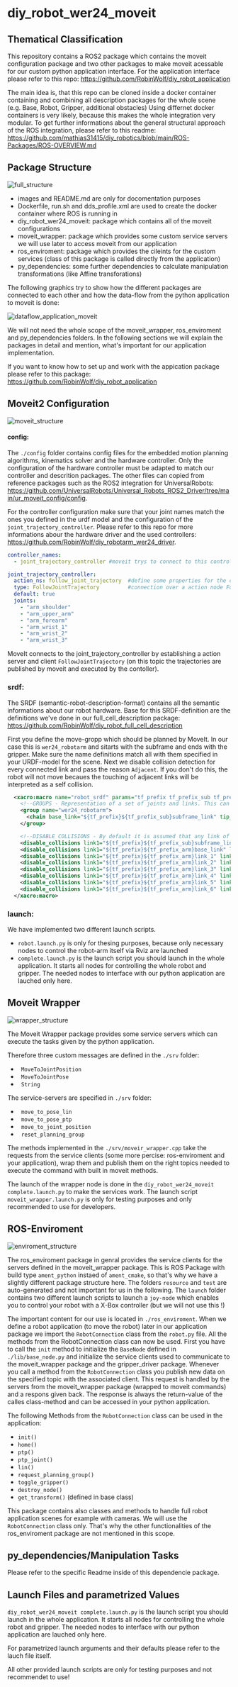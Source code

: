 # diy_robot_wer24_moveit

## Thematical Classification
This repository contains a ROS2 package which contains the moveit configuration package and two other packages to make moveit acessable for our custom python application interface.
For the application interface please refer to this repo: https://github.com/RobinWolf/diy_robot_application


The main idea is, that this repo can be cloned inside a docker container containing and combining all description packages for the whole scene (e.g. Base, Robot, Gripper, additional obstacles)
Using differnet docker containers is very likely, because this makes the whole integration very modular. To get further informations about the general structural approach of the ROS integration, please refer to this readme: https://github.com/mathias31415/diy_robotics/blob/main/ROS-Packages/ROS-OVERVIEW.md

## Package Structure

![full_structure](images/full_package_files.png)

- images and README.md are only for docomentation purposes
- Dockerfile, run.sh and dds_profile.xml are used to create the docker container where ROS is running in
- diy_robot_wer24_moveit: package which contains all of the moveit configurations
- moveit_wrapper: package which provides some custom service servers we will use later to access moveit from our application
- ros_enviroment: package which provides the cileints for the custom services (class of this package is called directly from the application)
- py_dependencies: some further dependencies to calculate manipulation transformations (like Affine transforations)

The following graphics try to show how the different packages are connected to each other and how the data-flow from the python application to moveit is done:

![dataflow_application_moveit](images/dataflow_new.png)

We will not need the whole scope of the moveit_wrapper, ros_enviroment and py_dependencies folders. In the following sections we will explain the packages in detail and mention, what's important for our application implementation.

If you want to know how to set up and work with the appication package please refer to this package: https://github.com/RobinWolf/diy_robot_application

## Moveit2 Configuration
![moveit_structure](images/moveit_files.png)

#### config:

The ````./config```` folder contains config files for the embedded motion planning algorithms, kinematics solver and the hardware controller.
Only the configuration of the hardware controller must be adapted to match our controller and descrition packages. The other files can copied from reference packages such as the ROS2 integration for UniversalRobots: https://github.com/UniversalRobots/Universal_Robots_ROS2_Driver/tree/main/ur_moveit_config/config.

For the controller configuration make sure that your joint names match the ones you defined in the urdf model and the configuration of the ````joint_trajectory_controller````. Please refer to this repo for more informations abour the hardware driver and the used controllers: https://github.com/RobinWolf/diy_robotarm_wer24_driver.


```yaml
controller_names:
  - joint_trajectory_controller #moveit trys to connect to this controller defined inside the driver package (hardware interface side)

joint_trajectory_controller:
  action_ns: follow_joint_trajectory  #define some properties for the connection between hardware interface and moveit
  type: FollowJointTrajectory         #connection over a action node FollowJointTrajectory with specified namespace
  default: true
  joints:
    - "arm_shoulder"
    - "arm_upper_arm"
    - "arm_forearm"
    - "arm_wrist_1"
    - "arm_wrist_2"
    - "arm_wrist_3"
```
MoveIt connects to the joint_trajectory_controller by establishing a action server and client ````FollowJointTrajectory```` (on this topic the trajectories are published by moveit and executed by the contoller).

### srdf:

The SRDF (semantic-robot-description-format) contains all the semantic informations about our robot hardware. Base for this SRDF-definition are the definitions we've done in our full_cell_description package: https://github.com/RobinWolf/diy_robot_full_cell_description

First you define the move-gropp which should be planned by MoveIt. In our case this is ````wer24_robotarm```` and sitarts with the subframe and ends with the gripper. Make sure the name definitions match all with them specified in your URDF-model for the scene.
Next we disable collision detection for every connected link and pass the reason ````Adjacent````. If you don't do this, the robot will not move becaues the touching of adjacent links will be interpreted as a self collision.
 

```xml
  <xacro:macro name="robot_srdf" params="tf_prefix tf_prefix_sub tf_prefix_arm tf_prefix_grip">
    <!--GROUPS - Representation of a set of joints and links. This can be useful for specifying DOF to plan for, defining arms, end effectors, etc-->
    <group name="wer24_robotarm">
      <chain base_link="${tf_prefix}${tf_prefix_sub}subframe_link" tip_link="${tf_prefix}${tf_prefix_grip}base_link" />
    </group>

    <!--DISABLE COLLISIONS - By default it is assumed that any link of the robot could potentially come into collision with any other link in the robot. This tag disables collision checking between a specified pair of links. -->
    <disable_collisions link1="${tf_prefix}${tf_prefix_sub}subframe_link" link2="${tf_prefix}arm_base_link" reason="Adjacent" />
    <disable_collisions link1="${tf_prefix}${tf_prefix_arm}base_link" link2="${tf_prefix}${tf_prefix_arm}link_1" reason="Adjacent" />
    <disable_collisions link1="${tf_prefix}${tf_prefix_arm}link_1" link2="${tf_prefix}${tf_prefix_arm}link_2" reason="Adjacent" />
    <disable_collisions link1="${tf_prefix}${tf_prefix_arm}link_2" link2="${tf_prefix}${tf_prefix_arm}link_3" reason="Adjacent" />
    <disable_collisions link1="${tf_prefix}${tf_prefix_arm}link_3" link2="${tf_prefix}${tf_prefix_arm}link_4" reason="Adjacent" />
    <disable_collisions link1="${tf_prefix}${tf_prefix_arm}link_4" link2="${tf_prefix}${tf_prefix_arm}link_5" reason="Adjacent" />
    <disable_collisions link1="${tf_prefix}${tf_prefix_arm}link_5" link2="${tf_prefix}${tf_prefix_arm}link_6" reason="Adjacent" />
    <disable_collisions link1="${tf_prefix}${tf_prefix_arm}link_6" link2="${tf_prefix}${tf_prefix_grip}base_link" reason="Adjacent" />
  </xacro:macro>
```
### launch:
We have implemented two different launch scripts.

- ````robot.launch.py```` is only for thesing purposes, because only necessary nodes to control the robot-arm itself via Rviz are launched
- ````complete.launch.py```` is the launch script you should launch in the whole application. It starts all nodes for controlling the whole robot and gripper. The needed nodes to interface with our python application are lauched only here. 

## Moveit Wrapper

![wrapper_structure](images/wrapper_files.png)

The Moveit Wrapper package provides some service servers which can execute the tasks given by the python application. 

Therefore three custom messages are defined in the ````./srv```` folder:

- ```` MoveToJointPosition````
- ```` MoveToJointPose````
- ```` String````

The service-servers are specified in ````./srv```` folder:

- ```` move_to_pose_lin````
- ```` move_to_pose_ptp````
- ```` move_to_joint_position````
- ```` reset_planning_group````

The methods implemented in the ````./srv/moveir_wrapper.cpp```` take the requests from the service clients (some more percise: ros-enviroment and your application), wrap them and publish them on the right topics needed to execute the command with built in moveit methods.

The launch of the wrapper node is done in the ````diy_robot_wer24_moveit complete.launch.py```` to make the services work.
The launch script ````moveit_wrapper.launch.py```` is only for testing purposes and only recommended to use for developers.

## ROS-Enviroment

![enviroment_structure](images/enviroment_files.png)

The ros_enviroment package in genral provides the service clients for the servers defined in the moveit_wrapper package. This is ROS Package with build type ````ament_python```` instaed of ````ament_cmake````, so that's why we have a slightly different package structure here.
The folders ````resource```` and ````test```` are auto-generated and not important for us in the following.
The ````launch```` folder contains two different launch scripts to launch a ````joy-node```` which enables you to control your robot with a X-Box controller (but we will not use this !)

The important content for our use is located in ````./ros_enviroment````. 
When we define a robot application (to move the robot) later in our application package we import the ````RobotConnection```` class from the ````robot.py```` file. All the methods from the RobotConnection class can now be used. 
First you have to call the ````init```` method to initialize the ````BaseNode```` defined in ````./lib/base_node.py```` and initialize the service clients used to communicate to the moveit_wrapper package and the gripper_driver package.
Whenever you call a method from the ````RobotConnection```` class you publish new data on the specified topic with the associated client. This request is handled by the servers from the moveit_wrapper package (wrapped to moveit commands) and a respons given back. The response is always the return-value of the calles class-method and can be accessed in your python application.

The following Methods from the ````RobotConnection```` class can  be used in the application:

- ````init()````
- ````home()````
- ````ptp()````
- ````ptp_joint()````
- ````lin()````
- ````request_planning_group()````
- ````toggle_gripper()````
- ````destroy_node()````
- ````get_transform()```` (defined in base class)

This package contains also classes and methods to handle full robot application scenes for example with cameras. We will use the ````RobotConnection```` class only. That's why the other functionalities of the ros_enviroment package are not mentioned in this scope.

## py_dependencies/Manipulation Tasks

Please refer to the specific Readme inside of this dependencie package. 
  
## Launch Files and parametrized Values

````diy_robot_wer24_moveit complete.launch.py```` is the launch script you should launch in the whole application. It starts all nodes for controlling the whole robot and gripper. The needed nodes to interface with our python application are lauched only here.

For parametrized launch arguments and their defaults please refer to the lauch file itself. 

All other provided launch scripts are only for testing purposes and not recommendet to use!
